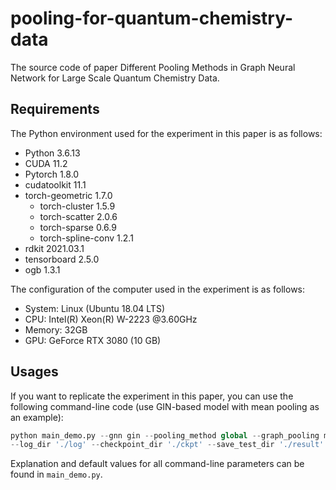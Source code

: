# pooling-for-quantum-chemistry-data
The source code of paper Different Pooling Methods in Graph Neural Network for Large Scale Quantum Chemistry Data. 

## Requirements
The Python environment used for the experiment in this paper is as follows:
- Python  3.6.13
- CUDA  11.2
- Pytorch  1.8.0
- cudatoolkit  11.1
- torch-geometric  1.7.0
    - torch-cluster  1.5.9 
    - torch-scatter  2.0.6
    - torch-sparse  0.6.9
    - torch-spline-conv  1.2.1
- rdkit  2021.03.1
- tensorboard  2.5.0
- ogb  1.3.1

The configuration of the computer used in the experiment is as follows:
- System: Linux (Ubuntu 18.04 LTS)
- CPU: Intel(R) Xeon(R) W-2223 @3.60GHz
- Memory: 32GB
- GPU: GeForce RTX 3080 (10 GB)

## Usages
If you want to replicate the experiment in this paper, you can use the following command-line code (use GIN-based model with mean pooling as an example):
```python
python main_demo.py --gnn gin --pooling_method global --graph_pooling mean --residual True --JK concat --num_workers 4\
--log_dir './log' --checkpoint_dir './ckpt' --save_test_dir './result'
```
Explanation and default values for all command-line parameters can be found in `main_demo.py`.
